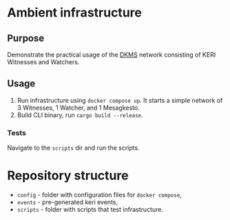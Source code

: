 # Ambient infrastructure

## Purpose

Demonstrate the practical usage of the [DKMS](https://dkms.colossi.network/) network consisting of KERI Witnesses and Watchers.

## Usage

1. Run infrastructure using `docker compose up`. It starts a simple network of 3 Witnesses, 1 Watcher, and 1 Mesagkesto.
2. Build CLI binary, run `cargo build --release`.

### Tests

Navigate to the `scripts` dir and run the scripts.

# Repository structure

- `config` - folder with configuration files for `docker compose`,
- `events` - pre-generated keri events,
- `scripts` - folder with scripts that test infrastructure.
